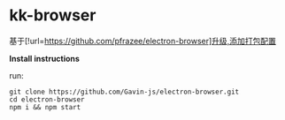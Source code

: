 # kk-browser

基于[!url=https://github.com/pfrazee/electron-browser]升级,添加打包配置

**Install instructions**

run:

```
git clone https://github.com/Gavin-js/electron-browser.git
cd electron-browser
npm i && npm start
```
